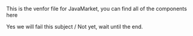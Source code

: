 This is the venfor file for JavaMarket, you can find all of the components here

Yes we will fail this subject / Not yet, wait until the end.